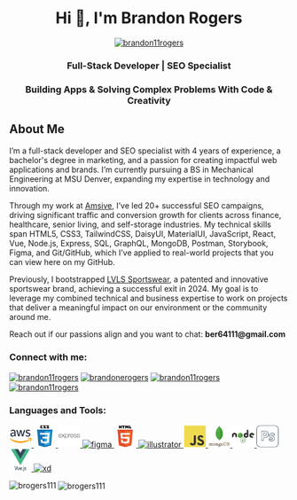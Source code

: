 <h1 align="center">Hi 👋, I'm Brandon Rogers</h1>

<p align="center"> <a href="https://twitter.com/brandon11rogers" target="blank"><img src="https://img.shields.io/twitter/follow/brandon11rogers?logo=twitter&style=for-the-badge" alt="brandon11rogers" /></a> </p>

<h3 align="center">Full-Stack Developer | SEO Specialist</h3>
<h3 align="center">Building Apps & Solving Complex Problems With Code & Creativity</h3>

<h2>About Me</h2>
<p>I’m a full-stack developer and SEO specialist with 4 years of experience, a bachelor's degree in marketing, and a passion for creating impactful web applications and brands. I’m currently pursuing a BS in Mechanical Engineering at MSU Denver, expanding my expertise in technology and innovation.</p>

<p>Through my work at <a href="https://www.amsive.com/">Amsive</a>, I’ve led 20+ successful SEO campaigns, driving significant traffic and conversion growth for clients across finance, healthcare, senior living, and self-storage industries. My technical skills span HTML5, CSS3, TailwindCSS, DaisyUI, MaterialUI, JavaScript, React, Vue, Node.js, Express, SQL, GraphQL, MongoDB, Postman, Storybook, Figma, and Git/GitHub, which I’ve applied to real-world projects that you can view here on my GitHub.</p>

<p>Previously, I bootstrapped <a href="https://lvlssportswear.com/">LVLS Sportswear</a>, a patented and innovative sportswear brand, achieving a successful exit in 2024. My goal is to leverage my combined technical and business expertise to work on projects that deliver a meaningful impact on our environment or the community around me.</p>

<p>Reach out if our passions align and you want to chat: <strong>ber64111@gmail.com</strong></p>

<h3 align="left">Connect with me:</h3>
<p align="left">
<a href="https://twitter.com/brandon11rogers" target="blank"><img align="center" src="https://raw.githubusercontent.com/rahuldkjain/github-profile-readme-generator/master/src/images/icons/Social/twitter.svg" alt="brandon11rogers" height="30" width="40" /></a>
<a href="https://linkedin.com/in/brandonerogers" target="blank"><img align="center" src="https://raw.githubusercontent.com/rahuldkjain/github-profile-readme-generator/master/src/images/icons/Social/linked-in-alt.svg" alt="brandonerogers" height="30" width="40" /></a>
<a href="https://fb.com/brandon11rogers" target="blank"><img align="center" src="https://raw.githubusercontent.com/rahuldkjain/github-profile-readme-generator/master/src/images/icons/Social/facebook.svg" alt="brandon11rogers" height="30" width="40" /></a>
<a href="https://instagram.com/brandon11rogers" target="blank"><img align="center" src="https://raw.githubusercontent.com/rahuldkjain/github-profile-readme-generator/master/src/images/icons/Social/instagram.svg" alt="brandon11rogers" height="30" width="40" /></a>
</p>

<h3 align="left">Languages and Tools:</h3>
<p align="left"> <a href="https://aws.amazon.com" target="_blank" rel="noreferrer"> <img src="https://raw.githubusercontent.com/devicons/devicon/master/icons/amazonwebservices/amazonwebservices-original-wordmark.svg" alt="aws" width="40" height="40"/> </a> <a href="https://www.w3schools.com/css/" target="_blank" rel="noreferrer"> <img src="https://raw.githubusercontent.com/devicons/devicon/master/icons/css3/css3-original-wordmark.svg" alt="css3" width="40" height="40"/> </a> <a href="https://expressjs.com" target="_blank" rel="noreferrer"> <img src="https://raw.githubusercontent.com/devicons/devicon/master/icons/express/express-original-wordmark.svg" alt="express" width="40" height="40"/> </a> <a href="https://www.figma.com/" target="_blank" rel="noreferrer"> <img src="https://www.vectorlogo.zone/logos/figma/figma-icon.svg" alt="figma" width="40" height="40"/> </a> <a href="https://firebase.google.com/" target="_blank" rel="noreferrer"> </a> <a href="https://www.w3.org/html/" target="_blank" rel="noreferrer"> <img src="https://raw.githubusercontent.com/devicons/devicon/master/icons/html5/html5-original-wordmark.svg" alt="html5" width="40" height="40"/> </a> <a href="https://www.adobe.com/in/products/illustrator.html" target="_blank" rel="noreferrer"> <img src="https://www.vectorlogo.zone/logos/adobe_illustrator/adobe_illustrator-icon.svg" alt="illustrator" width="40" height="40"/> </a> <a href="https://developer.mozilla.org/en-US/docs/Web/JavaScript" target="_blank" rel="noreferrer"> <img src="https://raw.githubusercontent.com/devicons/devicon/master/icons/javascript/javascript-original.svg" alt="javascript" width="40" height="40"/> </a> <a href="https://www.mongodb.com/" target="_blank" rel="noreferrer"> <img src="https://raw.githubusercontent.com/devicons/devicon/master/icons/mongodb/mongodb-original-wordmark.svg" alt="mongodb" width="40" height="40"/> </a> <a href="https://nodejs.org" target="_blank" rel="noreferrer"> <img src="https://raw.githubusercontent.com/devicons/devicon/master/icons/nodejs/nodejs-original-wordmark.svg" alt="nodejs" width="40" height="40"/> </a> <a href="https://www.photoshop.com/en" target="_blank" rel="noreferrer"> <img src="https://raw.githubusercontent.com/devicons/devicon/master/icons/photoshop/photoshop-line.svg" alt="photoshop" width="40" height="40"/> </a> <a href="https://vuejs.org/" target="_blank" rel="noreferrer"> <img src="https://raw.githubusercontent.com/devicons/devicon/master/icons/vuejs/vuejs-original-wordmark.svg" alt="vuejs" width="40" height="40"/> </a> <a href="https://www.adobe.com/products/xd.html" target="_blank" rel="noreferrer"> <img src="https://www.svgrepo.com/show/303109/adobe-xd-logo.svg" alt="xd" width="40" height="40"/> </a> </p>

<p><img align="left" src="https://github-readme-stats.vercel.app/api/top-langs?username=brogers111&show_icons=true&locale=en&layout=compact" alt="brogers111" /></p>

<p>&nbsp;<img align="center" src="https://github-readme-stats.vercel.app/api?username=brogers111&show_icons=true&locale=en" alt="brogers111" /></p>
